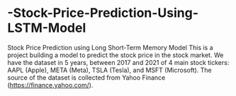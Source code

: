 # -Stock-Price-Prediction-Using-LSTM-Model
Stock Price Prediction using Long Short-Term Memory Model
This is a project building a model to predict the stock price in the stock market. We have the dataset in 5 years, between 2017 and 2021 of 4 main stock tickers: AAPL (Apple), META (Meta), TSLA (Tesla), and MSFT (Microsoft). The source of the dataset is collected from Yahoo Finance (https://finance.yahoo.com/).
